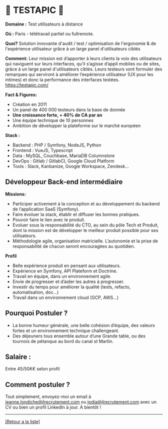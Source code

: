# 🔎 TESTAPIC 🔎

**Domaine :** Test utilisateurs à distance

**Où :** Paris - télétravail partiel ou fullremote.
 
**Quoi?** Solution innovante d'audit / test / optimisation de l'ergonomie & de l'expérience utilisateur grâce à un large panel d'utilisateurs ciblés

**Comment:** Leur mission est d’apporter à leurs clients la voix des utilisateurs qui naviguent sur leurs interfaces, qu’il s’agisse d’appli mobiles ou de sites, grâce à un large panel d'utilisateurs ciblés. Leurs testeurs vont formuler des remarques qui serviront à améliorer l’expérience utilisateur (UX pour les intimes) et donc la performance des interfaces testées.
https://testapic.com/

**Fact & Figures:** 

* Création en 2011
* Un panel de  400 000 testeurs dans la base de donnée
* **Une croissance forte, + 40% de CA par an**
* Une équipe technique de 10 personnes
* Ambition de développer la plateforme sur le marché européen

**Stack :** 

* Backend : PHP / Symfony, NodeJS, Python
* Frontend : VueJS, Typescript
* Data : MySQL, Couchbase, MariaDB Columnstore
* DevOps : Gitlab / GitlabCI, Google Cloud Platform
* Tools : Slack, Kanbanize, Google Workspace, Zendesk...

## Développeur Back-end intermédiaire

**Missions:**

* Participer activement à la conception et au développement du backend de l’application SaaS (Symfony).
* Faire évoluer la stack, établir et diffuser les bonnes pratiques.
* Pouvoir faire le lien avec le produit. 
* Evoluer sous la responsabilité du CTO, au sein du pôle Tech et Produit, dont la mission est de développer le meilleur produit possible pour ses utilisateurs.
* Méthodologie agile, organisation matricielle. L’autonomie et la prise de responsabilité de chacun seront encouragées au quotidien. 

**Profil**

* Belle expérience produit en pensant aux utilisateurs.
* Expérience en Symfony, API Plateform et Doctrine.
* Travail en équipe, dans un environnement agile.
* Envie de progresser et d’aider les autres à progresser.
* Investir du temps pour améliorer la qualité (tests, refacto, automatisation, doc...)
* Travail dans un environnement cloud (GCP, AWS...)

## Pourquoi Postuler ? 

* La bonne humeur générale, une belle cohésion d’équipe, des valeurs fortes et un environnement technique challengeant.
* Des déjeuners tous ensemble autour d’une Grande table, ou des tournois de pétanque au bord du canal st Martin. 

## Salaire :

Entre 45/50K€ selon profil

## Comment postuler ?

Tout simplement, envoyez-moi un email à jeanne.londiche@jlrecrutement.com ou jodia@jlrecrutement.com avec un CV ou bien un profil LinkedIn à jour. À bientôt ! 


----
<a href="https://github.com/jlondiche/job-board-php/blob/master/README.md">[Retour a la liste]</a>